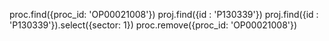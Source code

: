 proc.find({proc_id: 'OP00021008'})
proj.find({id : 'P130339'})
proj.find({id : 'P130339'}).select({sector: 1})
proc.remove({proc_id: 'OP00021008'})
